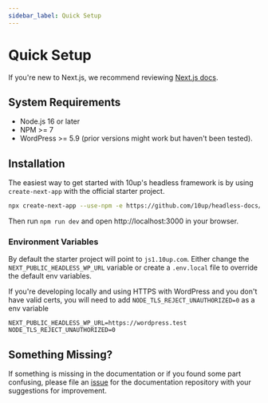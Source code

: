 ```yaml
---
sidebar_label: Quick Setup
---
```


# Quick Setup

If you're new to Next.js, we recommend reviewing [Next.js docs](https://nextjs.org/docs/getting-started).

## System Requirements

- Node.js 16 or later
- NPM >= 7
- WordPress >= 5.9 (prior versions might work but haven't been tested).

## Installation

The easiest way to get started with 10up's headless framework is by using `create-next-app` with the official starter project.

```bash
npx create-next-app --use-npm -e https://github.com/10up/headless-docs/tree/projects-develop/wp-nextjs
```
Then run `npm run dev` and open http://localhost:3000 in your browser.

### Environment Variables

By default the starter project will point to `js1.10up.com`. Either change the 
`NEXT_PUBLIC_HEADLESS_WP_URL` variable or create a `.env.local` file to override the default env variables.

If you're developing locally and using HTTPS with WordPress and you don't have valid certs, you will need to add `NODE_TLS_REJECT_UNAUTHORIZED=0` as a env variable

```
NEXT_PUBLIC_HEADLESS_WP_URL=https://wordpress.test
NODE_TLS_REJECT_UNAUTHORIZED=0
```

## Something Missing?

If something is missing in the documentation or if you found some part confusing, please file an [issue](https://github.com/10up/headless/issues) for the documentation repository with your suggestions for improvement.